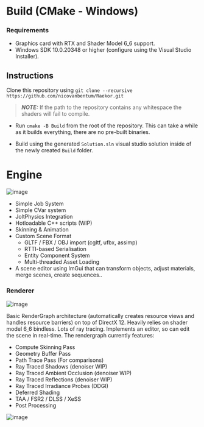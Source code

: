 # Build (CMake - Windows)

### Requirements
* Graphics card with RTX and Shader Model 6_6 support.
* Windows SDK 10.0.20348 or higher (configure using the Visual Studio Installer).

## Instructions

Clone this repository using
 ```git clone --recursive https://github.com/nicovanbentum/Raekor.git```
 >**_NOTE:_** If the path to the repository contains any whitespace the shaders will fail to compile.
 
* Run ``` cmake -B Build ``` from the root of the repository. This can take a while as it builds everything, there are no pre-built binaries.

* Build using the generated ```Solution.sln``` visual studio solution inside of the newly created ```Build``` folder.

# Engine
![image](https://github.com/nicovanbentum/Raekor/blob/DX12-Only/Images/Editor.png)
* Simple Job System
* Simple CVar system
* JoltPhysics Integration
* Hotloadable C++ scripts (WIP)
* Skinning & Animation
* Custom Scene Format
    - GLTF / FBX / OBJ import (cgltf, ufbx, assimp)
    - RTTI-based Serialisation
    - Entity Component System
    - Multi-threaded Asset Loading
 * A scene editor using ImGui that can transform objects, adjust materials, merge scenes, create sequences..

### Renderer
![image](https://github.com/nicovanbentum/Raekor/blob/DX12-Only/Images/Thumbnail.png)

Basic RenderGraph architecture (automatically creates resource views and handles resource barriers) on top of DirectX 12. Heavily relies on shader model 6_6 bindless. Lots of ray tracing. Implements an editor, so can edit the scene in real-time. The rendergraph currently features:

- Compute Skinning Pass
- Geometry Buffer Pass
- Path Trace Pass (For comparisons)
- Ray Traced Shadows (denoiser WIP)
- Ray Traced Ambient Occlusion (denoiser WIP)
- Ray Traced Reflections (denoiser WIP)
- Ray Traced Irradiance Probes (DDGI)
- Deferred Shading
- TAA / FSR2 / DLSS / XeSS
- Post Processing

![image](https://svgshare.com/i/yZn.svg)
